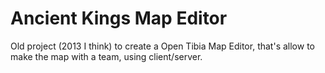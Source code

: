 # Ancient Kings Map Editor

Old project (2013 I think) to create a Open Tibia Map Editor, that's allow to make the map with a team, using client/server.

